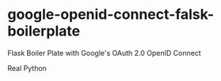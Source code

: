 # google-openid-connect-falsk-boilerplate
Flask Boiler Plate with Google's OAuth 2.0 OpenID Connect

Real Python
